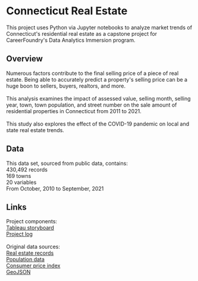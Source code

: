 # Connecticut Real Estate
This project uses Python via Jupyter notebooks to analyze market trends of Connecticut's residential real estate as a capstone project for CareerFoundry's Data Analytics Immersion program.
## Overview
Numerous factors contribute to the final selling price of a piece of real estate. Being able to accurately predict a property's selling price can be a huge boon to sellers, buyers, realtors, and more.
</br></br>
This analysis examines the impact of assessed value, selling month, selling year, town, town population, and street number on the sale amount of residential properties in Connecticut from 2011 to 2021.
</br></br>
This study also explores the effect of the COVID-19 pandemic on local and state real estate trends.
## Data
This data set, sourced from public data, contains:
</br>430,492 records
</br>169 towns
</br>20 variables
</br> From October, 2010 to September, 2021
## Links
Project components:
</br>[Tableau storyboard](https://public.tableau.com/shared/GZJJZPRKH?:display_count=n&:origin=viz_share_link)
</br>[Project log](https://github.com/aSherwyn/Connecticut_Real_Estate/blob/f5aad88a8f69d03901eaf52c959855724f6f4c6c/01%20Project%20Managment/Connecticut%20Real%20Estate%202011-2020%20Log.xlsx)
</br>
</br>
Original data sources:
</br>[Real estate records](https://data.ct.gov/Housing-and-Development/Real-Estate-Sales-2001-2020-GL/5mzw-sjtu)
</br>[Population data](https://www.connecticut-demographics.com/cities_by_population)
</br>[Consumer price index](https://www.bls.gov/regions/new-england/data/consumerpriceindex_us_table.htm)
</br>[GeoJSON](https://data.ct.gov/Government/Town-Boundary-Index-Map/evyv-fqzg)
